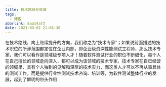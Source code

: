 ```yaml
---
title: 技术路线专家域
tags:
  - 博客
abbrlink: 8aa14a73
date: 2021-03-02 21:01:30
---
```


 <!-- more --> 

在技术路线，向上继续提升的方向，我们称之为“技术专家”；如果说前面描述的技术职位的所涉范围都定位在企业内部，即企业级资深性能测试工程师，那么技术专家，我们可以看作是领域级专项人才！随着软件测试行业的职位不断细化，每个人在自己擅长的领域走向深入，都可以成为该领域的技术专家，技术专家在自已经营的领域里，具有个人独到的见解和深厚的技术实力，而这类人才可以不再从事具体的测试工作，而是提供行业性测试技术咨询、培训等，为软件测试整体行业的发展，起到了鲜明的带头作用

